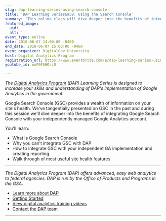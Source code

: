 ```yaml
---
slug: dap-learning-series-using-search-console
title: 'DAP Learning Series&#58; Using the Search Console'
summary: 'This online class will dive deeper into the benefits of integrating Google Search Console with your independently managed Google Analytics account'
featured_image: 
  uid: 
  alt: ''
event_type: online
date: 2018-06-07 14:00:00 -0400
end_date: 2018-06-07 15:00:00 -0400
event_organizer: DigitalGov University
host: Digital Analytics Program
registration_url: https://www.eventbrite.com/e/dap-learning-series-using-the-search-console-registration-42564409294
youtube_id: uuP0FAHOrz8

---
```


_The [Digital Analytics Program](https://www.digitalgov.gov/services/dap/) (DAP) Learning Series is designed to increase your skills and understanding of DAP's implementation of Google Analytics in the government._

Google Search Console (GSC) provides a wealth of information on your site's health. We've tangentially presented on GSC in the past and during this session we'll dive deeper into the benefits of integrating Google Search Console with your independently managed Google Analytics account. 

You'll learn: 

- What is Google Search Console
- Why you can't integrate GSC with DAP
- How to integrate GSC with your independent GA implementation and creating reporting
- Walk through of most useful site health features 

---

_The Digital Analytics Program (DAP) offers advanced, easy web analytics to federal agencies. DAP is run by the Office of Products and Programs in the GSA._

- [Learn more about DAP](https://www.digitalgov.gov/services/dap/) 
- [Getting Started](https://github.com/digital-analytics-program/gov-wide-code) 
- [View digital analytics training videos](https://www.youtube.com/playlist?list=PLd9b-GuOJ3nFwlyvLFUtmDpYFKezhot8P) 
- [Contact the DAP team](mailto:dap@support.digitalgov.gov) 

---
